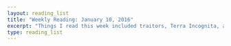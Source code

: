 ```yaml
---
layout: reading_list
title: "Weekly Reading: January 10, 2016"
excerpt: "Things I read this week included traitors, Terra Incognita, and walking buildings."
type: reading_list
---
```


